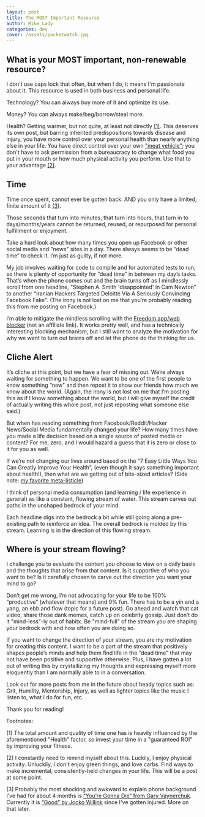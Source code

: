 ```yaml
---
layout: post
title: The MOST Important Resource
author: Mike Lady
categories: dev
cover: /assets/pocketwatch.jpg
---
```


## What is your MOST important, non-renewable resource? 

I don't use caps lock that often, but when I do, it means I'm passionate about it. This resource is used in both business and personal life.

Technology? You can always buy more of it and optimize its use.

Money? You can always make/beg/borrow/steal more.

Health? Getting warmer, but not quite, at least not directly [(1)](#one). This deserves its own post, but barring inherited predispositions towards disease and injury, you have more control over your personal health than nearly anything else in your life. You have direct control over your own ["meat vehicle"](https://twitter.com/joerogan/status/580797582223511552); you don't have to ask permission from a bureaucracy to change what food you put in your mouth or how much physical activity you perform. Use that to your advantage [(2)](#two).

## Time
Time once spent, cannot ever be gotten back. AND you only have a limited, finite amount of it [(3)](#three). 

Those seconds that turn into minutes, that turn into hours, that turn in to days/months/years cannot be returned, reused, or repurposed for personal fulfillment or enjoyment.

Take a hard look about how many times you open up Facebook or other social media and "news" sites in a day. There always seems to be “dead time” to check it. I’m just as guilty, if not more. 

My job involves waiting for code to compile and for automated tests to run, so there is plenty of opportunity for “dead time” in between my day’s tasks. That’s when the phone comes out and the brain turns off as I mindlessly scroll from one headline, "Stephen A. Smith 'disappointed' in Cam Newton” to another “Iranian Hackers Targeted Deloitte Via A Seriously Convincing Facebook Fake". (The irony is not lost on me that you’re probably reading this from me posting on Facebook.)

I’m able to mitigate the mindless scrolling with the [Freedom app/web blocker](https://freedom.to) (not an affiliate link). It works pretty well, and has a technically interesting blocking mechanism, but I still want to analyze the motivation for why we want to turn out brains off and let the phone do the thinking for us.

## Cliche Alert

It’s cliche at this point, but we have a fear of missing out. We’re always waiting for something to happen. We want to be one of the first people to know something “new" and then repost it to show our friends how much we know about the world. (Again, the irony is not lost on me that I’m posting this as if I know something about the world, but I will give myself the credit of actually writing this whole post, not just reposting what someone else said.)

But when has reading something from Facebook/Reddit/Hacker News/Social Media fundamentally changed your life? How many times have you made a life decision based on a single source of posted media or content? For me, zero, and I would hazard a guess that it is zero or close to it for you as well.

If we’re not changing our lives around based on the "7 Easy Little Ways You Can Greatly Improve Your Health”, (even though it says something important about health!), then what are we getting out of bite-sized articles? (Side note: [my favorite meta-listicle](https://www.bustle.com/articles/134854-8-tips-for-writing-a-listicle-that-will-get-published))

I think of personal media consumption (and learning / life experience in general) as like a constant, flowing stream of water. This stream carves out paths in the unshaped bedrock of your mind. 

Each headline digs into the bedrock a bit while still going along a pre-existing path to reinforce an idea. The overall bedrock is molded by this stream. Learning is in the direction of this flowing stream.

## Where is your stream flowing?

I challenge you to evaluate the content you choose to view on a daily basis and the thoughts that arise from that content. Is it supportive of who you want to be? Is it carefully chosen to carve out the direction you want your mind to go?

Don’t get me wrong, I’m not advocating for your life to be 100% “productive” (whatever that means) and 0% fun. There has to be a yin and a yang, an ebb and flow (topic for a future post). Go ahead and watch that cat video, share those dank memes, catch up on celebrity gossip. Just don’t do it "mind-less"-ly out of habitx. Be "mind-full" of the stream you are shaping your bedrock with and how often you are doing so.

If you want to change the direction of your stream, you are my motivation for creating this content. I want to be a part of the stream that positively shapes people’s minds and help them find life in the “dead time" that may not have been positive and supportive otherwise. Plus, I have gotten a lot out of writing this by crystallizing my thoughts and expressing myself more eloquently than I am normally able to in a conversation. 

Look out for more posts from me in the future about heady topics such as: Grit, Humility, Mentorship, Injury, as well as lighter topics like the music I listen to, what I do for fun, etc.

Thank you for reading! 

Footnotes:

<a name="one"></a>
(1) The total amount and quality of time one has is heavily influenced by the aforementioned "Health" factor, so invest your time in a "guaranteed ROI" by improving your fitness.

<a name="two"></a>
(2) I constantly need to remind myself about this. Luckily, I enjoy physical activity. Unluckily, I don't enjoy green things, and love carbs. Find ways to make incremental, consistently-held changes in your life. This will be a post at some point.

<a name="three"></a>
(3) Probably the most shocking and awkward to explain phone background I’ve had for about 4 months is [“You’re Gonna Die” from Gary Vaynerchuk](https://www.garyvaynerchuk.com/youre-gonna-die/). Currently it is [“Good” by Jocko Willink](https://www.youtube.com/watch?v=IdTMDpizis8) since I've gotten injured. More on that later.